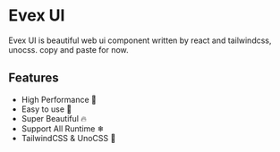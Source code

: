 # Evex UI
Evex UI is beautiful web ui component written by react and tailwindcss, unocss. copy and paste for now.

## Features
- High Performance 🚀
- Easy to use 🎉
- Super Beautiful 🔥
- Support All Runtime ❄
- TailwindCSS & UnoCSS 🌈
